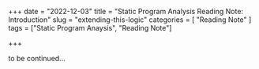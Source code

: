 +++
date = "2022-12-03"
title = "Static Program Analysis Reading Note: Introduction"
slug = "extending-this-logic"
categories = [ "Reading Note" ]
tags = ["Static Program Anaysis", "Reading Note"]

+++

to be continued...